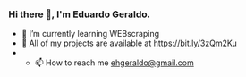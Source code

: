 ### Hi there 👋, I'm Eduardo Geraldo.


- 🌱 I’m currently learning WEBscraping
- 📂 All of my projects are available at https://bit.ly/3zQm2Ku
- - 📫 How to reach me ehgeraldo@gmail.com
<!--
**ehgeraldo/ehgeraldo** is a ✨ _special_ ✨ repository because its `README.md` (this file) appears on your GitHub profile.

Here are some ideas to get you started:

- 🔭 I’m currently working on ...

- 👯 I’m looking to collaborate on ...
- 🤔 I’m looking for help with ...
- 💬 Ask me about ...

- 😄 Pronouns: ...
- ⚡ Fun fact: ...
-->
